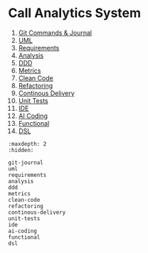 # Call Analytics System


1. <a href="git-journal.html" target="_blank" rel="noopener noreferrer">Git Commands & Journal</a>
2. <a href="uml.html" target="_blank" rel="noopener noreferrer">UML</a>
3. <a href="requirements.html" target="_blank" rel="noopener noreferrer">Requirements</a>
4. <a href="analysis.html" target="_blank" rel="noopener noreferrer">Analysis</a>
5. <a href="ddd.html" target="_blank" rel="noopener noreferrer">DDD</a>
6. <a href="metrics.html" target="_blank" rel="noopener noreferrer">Metrics</a>
7. <a href="clean-code.html" target="_blank" rel="noopener noreferrer">Clean Code</a>
8. <a href="refactoring.html" target="_blank" rel="noopener noreferrer">Refactoring</a>
9. <a href="continous-delivery.html" target="_blank" rel="noopener noreferrer">Continous Delivery</a>
10. <a href="unit-tests.html" target="_blank" rel="noopener noreferrer">Unit Tests</a>
11. <a href="ide.html" target="_blank" rel="noopener noreferrer">IDE</a>
12. <a href="ai-coding.html" target="_blank" rel="noopener noreferrer">AI Coding</a>
13. <a href="functional.html" target="_blank" rel="noopener noreferrer">Functional</a>
14. <a href="dsl.html" target="_blank" rel="noopener noreferrer">DSL</a>

```{toctree}
:maxdepth: 2
:hidden:

git-journal
uml
requirements
analysis
ddd
metrics
clean-code
refactoring
continous-delivery
unit-tests
ide
ai-coding
functional
dsl
